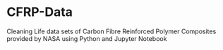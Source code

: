 # CFRP-Data
Cleaning Life data sets of Carbon Fibre Reinforced Polymer Composites provided by NASA using Python and Jupyter Notebook

